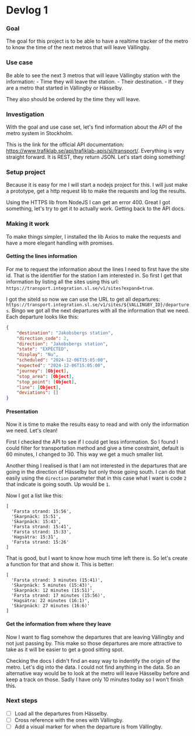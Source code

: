 # Devlog 1
### Goal
The goal for this project is to be able to have a realtime tracker of the metro to know the time of the next metros that will leave Vällingby.

### Use case
Be able to see the next 3 metros that will leave Vällingby station with the information:
    - Time they will leave the station.
    - Their destination.
    - If they are a metro that started in Vällingby or Hässelby.

They also should be ordered by the time they will leave.

### Investigation
With the goal and use case set, let's find information about the API of the metro system in Stockholm.

This is the link for the official API documentation: https://www.trafiklab.se/api/trafiklab-apis/sl/transport/. Everything is very straight forward. It is REST, they return JSON. Let's start doing something!

### Setup project
Because it is easy for me I will start a nodejs project for this. I will just make a prototype, get a http request lib to make the requests and log the results.

Using the HTTPS lib from NodeJS I can get an error 400. Great I got something, let's try to get it to actually work. Getting back to the API docs.

### Making it work
To make things simpler, I installed the lib Axios to make the requests and have a more elegant handling with promises.

#### Getting the lines information
For me to request the information about the lines I need to first have the site id. That is the identifier for the station I am interested in. So first I get that information by listing all the sites using this url: `https://transport.integration.sl.se/v1/sites?expand=true`.

I got the siteId so now we can use the URL to get all departures: `https://transport.integration.sl.se/v1/sites/${VALLINGBY_ID}/departures`. Bingo we got all the next departures with all the information that we need. Each departure looks like this:
```json
{
    "destination": "Jakobsbergs station",
    "direction_code": 2,
    "direction": "Jakobsbergs station",
    "state": "EXPECTED",
    "display": "Nu",
    "scheduled": "2024-12-06T15:05:00",
    "expected": "2024-12-06T15:05:00",
    "journey": [Object],
    "stop_area": [Object],
    "stop_point": [Object],
    "line": [Object],
    "deviations": []
}
```

#### Presentation
Now it is time to make the results easy to read and with only the information we need. Let's clean!

First I checked the API to see if I could get less information. So I found I could filter for transportation method and give a time constraint, default is 60 minutes, I changed to 30. This way we get a much smaller list.

Another thing I realised is that I am not interested in the departures that are going in the direction of Hässelby but only those going south. I can do that easily using the `direction` parameter that in this case what I want is code `2` that indicate is going south. Up would be `1`.

Now I got a list like this:
```
[
  'Farsta strand: 15:56',
  'Skarpnäck: 15:51',
  'Skarpnäck: 15:43',
  'Farsta strand: 15:41',
  'Farsta strand: 15:33',
  'Hagsätra: 15:31',
  'Farsta strand: 15:26'
]
```

That is good, but I want to know how much time left there is. So let's create a function for that and show it. This is better:
```
[
  'Farsta strand: 3 minutes (15:41)',
  'Skarpnäck: 5 minutes (15:43)',
  'Skarpnäck: 12 minutes (15:51)',
  'Farsta strand: 17 minutes (15:56)',
  'Hagsätra: 22 minutes (16:1)',
  'Skarpnäck: 27 minutes (16:6)'
]
```

#### Get the information from where they leave
Now I want to flag somehow the departures that are leaving Vällingby and not just passing by. This make so those departures are more attractive to take as it will be easier to get a good sitting spot.

Checking the docs I didn't find an easy way to indentify the origin of the metro. Let's dig into the data. I could not find anything in the data. So an alternative way would be to look at the metro will leave Hässelby before and keep a track on those. Sadly I have only 10 minutes today so I won't finish this.

### Next steps
- [ ] Load all the departures from Hässelby.
- [ ] Cross reference with the ones with Vällingby.
- [ ] Add a visual marker for when the departure is from Vällingby.